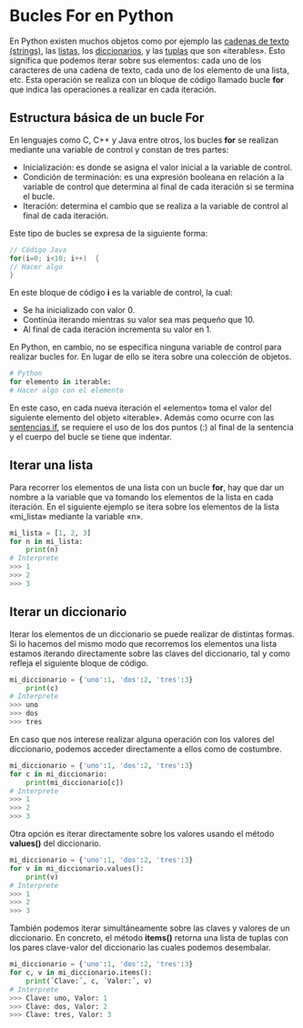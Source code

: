# Bucles For en Python

En Python existen muchos objetos como por ejemplo las  [cadenas de texto (strings)](https://www.programaenpython.com/fundamentos/strings-en-python), las  [listas](https://www.programaenpython.com/fundamentos/listas-en-python), los  [diccionarios](https://www.programaenpython.com/fundamentos/diccionarios-en-python), y las  [tuplas](https://www.programaenpython.com/fundamentos/tuplas-en-python)  que son «iterables». Esto significa que podemos iterar sobre sus elementos: cada uno de los caracteres de una cadena de texto, cada uno de los elemento de una lista, etc. Esta operación se realiza con un bloque de código llamado bucle  **for** que indica las operaciones a realizar en cada iteración.

## Estructura básica de un bucle For

En lenguajes como C, C++ y Java entre otros, los bucles  **for**  se realizan mediante una variable de control y constan de tres partes:

-   Inicialización: es donde se asigna el valor inicial a la variable de control.
-   Condición de terminación: es una expresión booleana en relación a la variable de control que determina al final de cada iteración si se termina el bucle.
-   Iteración: determina el cambio que se realiza a la variable de control al final de cada iteración.

Este tipo de bucles se expresa de la siguiente forma:
```java 
// Código Java
for(i=0; i<10; i++)  {
// Hacer algo
}
```
En este bloque de código  **i**  es la variable de control, la cual:

-   Se ha inicializado con valor 0.
-   Continúa iterando mientras su valor sea mas pequeño que 10.
-   Al final de cada iteración incrementa su valor en 1.

En Python, en cambio, no se especifica ninguna variable de control para realizar bucles for. En lugar de ello se itera sobre una colección de objetos.

```python
# Python
for elemento in iterable:
# Hacer algo con el elemento
```
En este caso, en cada nueva iteración el «elemento» toma el valor del siguiente elemento del objeto «iterable». Además como ocurre con las [sentencias if](https://www.programaenpython.com/fundamentos/sentencias-condicionales-en-python), se requiere el uso de los dos puntos (:) al final de la sentencia y el cuerpo del bucle se tiene que indentar.

## Iterar una lista

Para recorrer los elementos de una lista con un bucle  **for**, hay que dar un nombre a la variable que va tomando los elementos de la lista en cada iteración. En el siguiente ejemplo se itera sobre los elementos de la lista «mi_lista» mediante la variable «n».

```python
mi_lista = [1, 2, 3]
for n in mi_lista:
	print(n)
# Interprete
>>> 1
>>> 2
>>> 3
```

## Iterar un diccionario

Iterar los elementos de un diccionario se puede realizar de distintas formas. Si lo hacemos del mismo modo que recorremos los elementos una lista estamos iterando directamente sobre las claves del diccionario, tal y como refleja el siguiente bloque de código.

```python
mi_diccionario = {'uno':1, 'dos':2, 'tres':3}
	print(c)
# Interprete
>>> uno
>>> dos
>>> tres
``` 

En caso que nos interese realizar alguna operación con los valores del diccionario, podemos acceder directamente a ellos como de costumbre.

```python
mi_diccionario = {'uno':1, 'dos':2, 'tres':3}
for c in mi_diccionario:
	print(mi_diccionario[c])
# Interprete
>>> 1
>>> 2
>>> 3
``` 
Otra opción es iterar directamente sobre los valores usando el método **values()** del diccionario.
```python
mi_diccionario = {'uno':1, 'dos':2, 'tres':3}
for v in mi_diccionario.values():
	print(v)
# Interprete
>>> 1
>>> 2
>>> 3
```
También podemos iterar simultáneamente sobre las claves y valores de un diccionario. En concreto, el método **items()** retorna una lista de tuplas con los pares clave-valor del diccionario las cuales podemos desembalar.

```python
mi_diccionario = {'uno':1, 'dos':2, 'tres':3}
for c, v in mi_diccionario.items():
	print(´Clave:´, c, ´Valor:´, v)
# Interprete
>>> Clave: uno, Valor: 1
>>> Clave: dos, Valor: 2
>>> Clave: tres, Valor: 3
```


<!--stackedit_data:
eyJoaXN0b3J5IjpbLTUyOTU0NDA4MSwtNTI5NTQ0MDgxLDE2Mj
gwNDE3NjEsLTc1NTI2MDM3OSwxMTcxNzU3ODUsLTMyNTEzNDM5
MCw0MTQzODEyMDAsLTQ1NjkzMTA2N119
-->